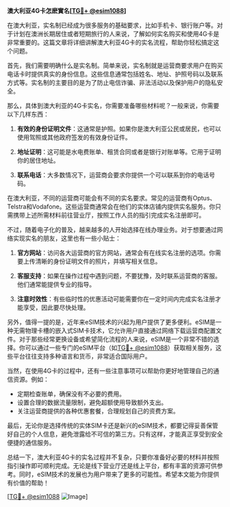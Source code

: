 **澳大利亚4G卡怎麽實名[[TG💪+ @esim1088](https://t.me/s/esim1088)]**

在澳大利亚，实名制已经成为很多服务的基础要求，比如手机卡、银行账户等。对于计划在澳洲长期居住或者短期旅行的人来说，了解如何实名购买和使用4G卡是非常重要的。这篇文章将详细讲解澳大利亚4G卡的实名流程，帮助你轻松搞定这个问题。

首先，我们需要明确什么是实名制。简单来说，实名制就是运营商要求用户在购买电话卡时提供真实的身份信息。这些信息通常包括姓名、地址、护照号码以及联系方式等。实名制的主要目的是为了防止电信诈骗、非法活动以及保护用户的隐私安全。

那么，具体到澳大利亚的4G卡实名，你需要准备哪些材料呢？一般来说，你需要以下几样东西：

1. **有效的身份证明文件**：这通常是护照。如果你是澳大利亚公民或居民，也可以使用驾照或其他政府签发的有效身份证件。
   
2. **地址证明**：这可能是水电费账单、租赁合同或者是银行对账单等。它用于证明你的居住地址。

3. **联系电话**：大多数情况下，运营商会要求你提供一个可以联系到你的电话号码。

在澳大利亚，不同的运营商可能会有不同的实名要求。常见的运营商有Optus、Telstra和Vodafone。这些运营商通常会在他们的实体店铺内提供实名服务。你只需携带上述所需材料前往营业厅，按照工作人员的指引完成实名注册即可。

不过，随着电子化的普及，越来越多的人开始选择在线办理业务。对于想要通过网络实现实名的朋友，这里也有一些小贴士：

1. **官方网站**：访问各大运营商的官方网站，通常会有在线实名注册的选项。你需要上传清晰的身份证明文件的照片，并填写相关信息。

2. **客服支持**：如果在操作过程中遇到问题，不要犹豫，及时联系运营商的客服。他们通常能提供专业的指导。

3. **注意时效性**：有些临时性的优惠活动可能需要你在一定时间内完成实名注册才能享受，因此要尽快处理。

另外，值得一提的是，近年来eSIM技术的兴起为用户提供了更多便利。eSIM是一种无需物理卡槽的嵌入式SIM卡技术，它允许用户直接通过网络下载运营商配置文件。对于那些经常更换设备或希望简化流程的人来说，eSIM是一个非常不错的选择。你可以通过一些专门的eSIM平台（如[TG💪+ @esim1088](https://t.me/s/esim1088)）获取相关服务，这些平台往往支持多种语言和货币，非常适合国际用户。

当然，在使用4G卡的过程中，还有一些注意事项可以帮助你更好地管理自己的通信资源。例如：

- 定期检查账单，确保没有不必要的费用。
- 设置合理的数据流量限制，避免超额使用导致额外支出。
- 关注运营商提供的各种优惠套餐，合理规划自己的资费方案。

最后，无论你是选择传统的实体SIM卡还是新兴的eSIM技术，都要记得妥善保管好自己的个人信息，避免泄露给不可信的第三方。只有这样，才能真正享受到安全便捷的通信服务。

总结一下，澳大利亚4G卡的实名过程并不复杂，只要你准备好必要的材料并按照指引操作即可顺利完成。无论是线下营业厅还是线上平台，都有丰富的资源可供参考。同时，eSIM技术的发展也为用户带来了更多的可能性。希望本文能为你提供有价值的帮助！

[[TG💪+ @esim1088](https://t.me/s/esim1088) ![Image](https://i.postimg.cc/4NQfJmqS/Snipaste-2025-05-13-00-14-12.png)]